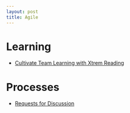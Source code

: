 ```yaml
---
layout: post
title: Agile
---
```


# Learning

- [Cultivate Team Learning with Xtrem Reading](https://www.infoq.com/articles/learning-xtrem-reading/)

# Processes

- [Requests for Discussion](https://oxide.computer/blog/rfd-1-requests-for-discussion)
